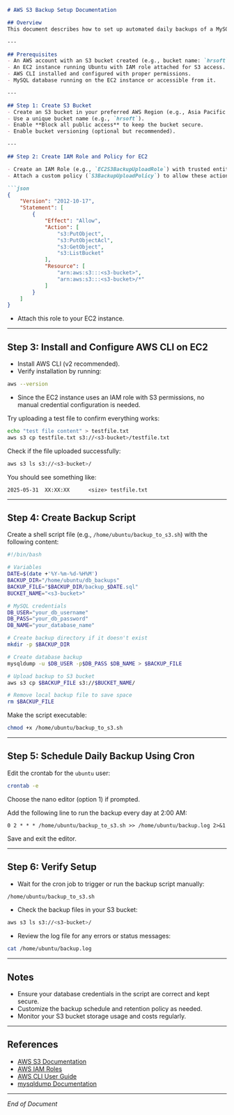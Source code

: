 ````markdown
# AWS S3 Backup Setup Documentation

## Overview
This document describes how to set up automated daily backups of a MySQL database to an AWS S3 bucket from an Ubuntu EC2 instance.

---

## Prerequisites
- An AWS account with an S3 bucket created (e.g., bucket name: `hrsoft`).
- An EC2 instance running Ubuntu with IAM role attached for S3 access.
- AWS CLI installed and configured with proper permissions.
- MySQL database running on the EC2 instance or accessible from it.

---

## Step 1: Create S3 Bucket
- Create an S3 bucket in your preferred AWS Region (e.g., Asia Pacific (Sydney) `ap-southeast-2`).
- Use a unique bucket name (e.g., `hrsoft`).
- Enable **Block all public access** to keep the bucket secure.
- Enable bucket versioning (optional but recommended).

---

## Step 2: Create IAM Role and Policy for EC2

- Create an IAM Role (e.g., `EC2S3BackupUploadRole`) with trusted entity type **EC2**.
- Attach a custom policy (`S3BackupUploadPolicy`) to allow these actions on your bucket:

```json
{
    "Version": "2012-10-17",
    "Statement": [
        {
            "Effect": "Allow",
            "Action": [
                "s3:PutObject",
                "s3:PutObjectAcl",
                "s3:GetObject",
                "s3:ListBucket"
            ],
            "Resource": [
                "arn:aws:s3:::<s3-bucket>",
                "arn:aws:s3:::<s3-bucket>/*"
            ]
        }
    ]
}
````

* Attach this role to your EC2 instance.

---

## Step 3: Install and Configure AWS CLI on EC2

* Install AWS CLI (v2 recommended).
* Verify installation by running:

```bash
aws --version
```

* Since the EC2 instance uses an IAM role with S3 permissions, no manual credential configuration is needed.

Try uploading a test file to confirm everything works:

```bash
echo "test file content" > testfile.txt
aws s3 cp testfile.txt s3://<s3-bucket>/testfile.txt
```

Check if the file uploaded successfully:

```bash
aws s3 ls s3://<s3-bucket>/
```

You should see something like:

```
2025-05-31  XX:XX:XX      <size> testfile.txt
```

---

## Step 4: Create Backup Script

Create a shell script file (e.g., `/home/ubuntu/backup_to_s3.sh`) with the following content:

```bash
#!/bin/bash

# Variables
DATE=$(date +'%Y-%m-%d-%H%M')
BACKUP_DIR="/home/ubuntu/db_backups"
BACKUP_FILE="$BACKUP_DIR/backup_$DATE.sql"
BUCKET_NAME="<s3-bucket>"

# MySQL credentials
DB_USER="your_db_username"
DB_PASS="your_db_password"
DB_NAME="your_database_name"

# Create backup directory if it doesn't exist
mkdir -p $BACKUP_DIR

# Create database backup
mysqldump -u $DB_USER -p$DB_PASS $DB_NAME > $BACKUP_FILE

# Upload backup to S3 bucket
aws s3 cp $BACKUP_FILE s3://$BUCKET_NAME/

# Remove local backup file to save space
rm $BACKUP_FILE
```

Make the script executable:

```bash
chmod +x /home/ubuntu/backup_to_s3.sh
```

---

## Step 5: Schedule Daily Backup Using Cron

Edit the crontab for the `ubuntu` user:

```bash
crontab -e
```

Choose the nano editor (option 1) if prompted.

Add the following line to run the backup every day at 2:00 AM:

```cron
0 2 * * * /home/ubuntu/backup_to_s3.sh >> /home/ubuntu/backup.log 2>&1
```

Save and exit the editor.

---

## Step 6: Verify Setup

* Wait for the cron job to trigger or run the backup script manually:

```bash
/home/ubuntu/backup_to_s3.sh
```

* Check the backup files in your S3 bucket:

```bash
aws s3 ls s3://<s3-bucket>/
```

* Review the log file for any errors or status messages:

```bash
cat /home/ubuntu/backup.log
```

---

## Notes

* Ensure your database credentials in the script are correct and kept secure.
* Customize the backup schedule and retention policy as needed.
* Monitor your S3 bucket storage usage and costs regularly.

---

## References

* [AWS S3 Documentation](https://docs.aws.amazon.com/s3/index.html)
* [AWS IAM Roles](https://docs.aws.amazon.com/IAM/latest/UserGuide/id_roles.html)
* [AWS CLI User Guide](https://docs.aws.amazon.com/cli/latest/userguide/cli-chap-welcome.html)
* [mysqldump Documentation](https://dev.mysql.com/doc/refman/8.0/en/mysqldump.html)

---

*End of Document*

